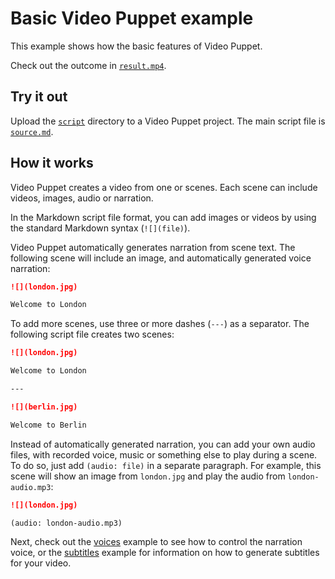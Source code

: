 # Basic Video Puppet example

This example shows how the basic features of Video Puppet.

Check out the outcome in [`result.mp4`](result.mp4).

## Try it out

Upload the [`script`](script) directory to a Video Puppet project. The main script file is [`source.md`](script/source.md).

## How it works


Video Puppet creates a video from one or scenes. Each scene can include videos, images, audio or narration. 

In the Markdown script file format, you can add images or videos by using the standard Markdown syntax (`![](file)`). 

Video Puppet automatically generates narration from scene text. The following scene will include an image, and automatically generated voice narration:

```md
![](london.jpg)

Welcome to London
```

To add more scenes, use three or more dashes (`---`) as a separator. The following script file creates two scenes:

```md
![](london.jpg)

Welcome to London

---

![](berlin.jpg)

Welcome to Berlin
```

Instead of automatically generated narration, you can add your own audio files, with recorded voice, music or something else to play during a scene. To do so, just add `(audio: file)` in a separate paragraph. For example, this scene will show an image from `london.jpg` and play the audio from `london-audio.mp3`:

```md
![](london.jpg)

(audio: london-audio.mp3)
```

Next, check out the [voices](../voices/README.md) example to see how to control the narration voice, or the [subtitles](../subtitles/README.md) example for information on how to generate subtitles for your video.
